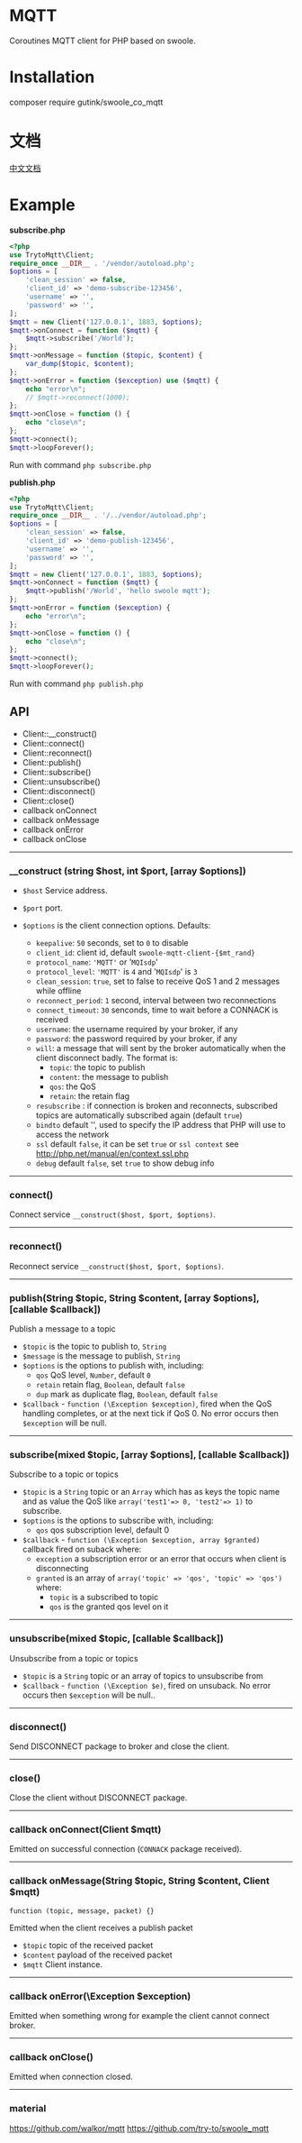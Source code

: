 # MQTT
Coroutines MQTT client for PHP based on swoole.

# Installation
composer require gutink/swoole_co_mqtt

# 文档
[中文文档](https://github.com/gutink/swoole_mqtt/blob/master/README_CN.md)

# Example
**subscribe.php**
```php
<?php
use TrytoMqtt\Client;
require_once __DIR__ . '/vendor/autoload.php';
$options = [
    'clean_session' => false,
    'client_id' => 'demo-subscribe-123456',
    'username' => '',
    'password' => '',
];
$mqtt = new Client('127.0.0.1', 1883, $options);
$mqtt->onConnect = function ($mqtt) {
    $mqtt->subscribe('/World');
};
$mqtt->onMessage = function ($topic, $content) {
    var_dump($topic, $content);
};
$mqtt->onError = function ($exception) use ($mqtt) {
    echo "error\n";
    // $mqtt->reconnect(1000);
};
$mqtt->onClose = function () {
    echo "close\n";
};
$mqtt->connect();
$mqtt->loopForever();
```
Run with command ```php subscribe.php```

**publish.php**
```php
<?php
use TrytoMqtt\Client;
require_once __DIR__ . '/../vendor/autoload.php';
$options = [
    'clean_session' => false,
    'client_id' => 'demo-publish-123456',
    'username' => '',
    'password' => '',
];
$mqtt = new Client('127.0.0.1', 1883, $options);
$mqtt->onConnect = function ($mqtt) {
    $mqtt->publish('/World', 'hello swoole mqtt');
};
$mqtt->onError = function ($exception) {
    echo "error\n";
};
$mqtt->onClose = function () {
    echo "close\n";
};
$mqtt->connect();
$mqtt->loopForever();
```

Run with command ```php publish.php```

## API

  * Client::__construct()
  * Client::connect()
  * Client::reconnect()
  * Client::publish()
  * Client::subscribe()
  * Client::unsubscribe()
  * Client::disconnect()
  * Client::close()
  * callback onConnect
  * callback onMessage
  * callback onError
  * callback onClose

-------------------------------------------------------

### __construct (string $host, int $port, [array $options])

  * `$host` Service address. 
  * `$port` port.

  * `$options` is the client connection options. Defaults:
    * `keepalive`: `50` seconds, set to `0` to disable
    * `client_id`: client id, default `swoole-mqtt-client-{$mt_rand}`
    * `protocol_name`: `'MQTT'` or '`MQIsdp`'
    * `protocol_level`: `'MQTT'` is `4` and '`MQIsdp`' is `3`
    * `clean_session`: `true`, set to false to receive QoS 1 and 2 messages while
      offline
    * `reconnect_period`: `1` second, interval between two reconnections
    * `connect_timeout`: `30` senconds, time to wait before a CONNACK is received
    * `username`: the username required by your broker, if any
    * `password`: the password required by your broker, if any
    * `will`: a message that will sent by the broker automatically when
       the client disconnect badly. The format is:
      * `topic`: the topic to publish
      * `content`: the message to publish
      * `qos`: the QoS
      * `retain`: the retain flag
    * `resubscribe` : if connection is broken and reconnects,
       subscribed topics are automatically subscribed again (default `true`)
    * `bindto` default '', used to specify the IP address that PHP will use to access the network
    * `ssl` default `false`, it can be set `true` or `ssl context` see http://php.net/manual/en/context.ssl.php
    * `debug` default `false`, set `true` to show debug info

-------------------------------------------------------

### connect()

Connect service  `__construct($host, $port, $options)`.

-------------------------------------------------------

### reconnect()

Reconnect service  `__construct($host, $port, $options)`.

-------------------------------------------------------

### publish(String $topic, String $content, [array $options], [callable $callback])

Publish a message to a topic

* `$topic` is the topic to publish to, `String`
* `$message` is the message to publish, `String`
* `$options` is the options to publish with, including:
  * `qos` QoS level, `Number`, default `0`
  * `retain` retain flag, `Boolean`, default `false`
  * `dup` mark as duplicate flag, `Boolean`, default `false`
* `$callback` - `function (\Exception $exception)`, fired when the QoS handling completes,
  or at the next tick if QoS 0. No error occurs then `$exception` will be null.
  
-------------------------------------------------------

### subscribe(mixed $topic, [array $options], [callable $callback])

Subscribe to a topic or topics

* `$topic` is a `String` topic or an `Array` which has as keys the topic name and as value
the QoS like `array('test1'=> 0, 'test2'=> 1)` to subscribe.
* `$options` is the options to subscribe with, including:
  * `qos` qos subscription level, default 0
* `$callback` - `function (\Exception $exception, array $granted)`
  callback fired on suback where:
  * `exception` a subscription error or an error that occurs when client is disconnecting
  * `granted` is an array of `array('topic' => 'qos', 'topic' => 'qos')` where:
    * `topic` is a subscribed to topic
    * `qos` is the granted qos level on it

-------------------------------------------------------

### unsubscribe(mixed $topic, [callable $callback])

Unsubscribe from a topic or topics

* `$topic` is a `String` topic or an array of topics to unsubscribe from
* `$callback` - `function (\Exception $e)`, fired on unsuback. No error occurs then `$exception` will be null..

-------------------------------------------------------

### disconnect()

Send DISCONNECT package to broker and close the client.

-------------------------------------------------------

### close()

Close the client without DISCONNECT package.

-------------------------------------------------------

### callback onConnect(Client $mqtt)
Emitted on successful connection (`CONNACK` package received).

-------------------------------------------------------

### callback onMessage(String $topic, String $content, Client $mqtt)
`function (topic, message, packet) {}`

Emitted when the client receives a publish packet
* `$topic` topic of the received packet
* `$content` payload of the received packet
* `$mqtt` Client instance.

-------------------------------------------------------

### callback onError(\Exception $exception)
Emitted when something wrong for example the client cannot connect broker.

-------------------------------------------------------

### callback onClose()
Emitted when connection closed.

-------------------------------------------------------

### material
https://github.com/walkor/mqtt
https://github.com/try-to/swoole_mqtt